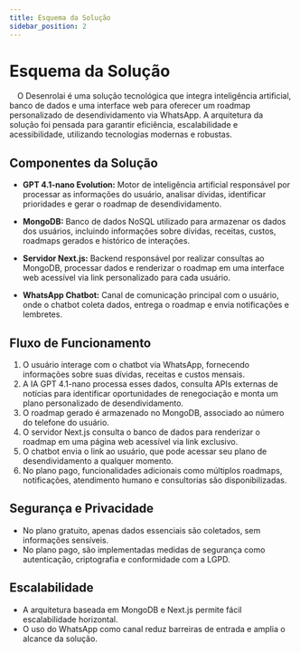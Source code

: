 ```yaml
---
title: Esquema da Solução
sidebar_position: 2
---
```


# Esquema da Solução

&emsp;O Desenrolai é uma solução tecnológica que integra inteligência artificial, banco de dados e uma interface web para oferecer um roadmap personalizado de desendividamento via WhatsApp. A arquitetura da solução foi pensada para garantir eficiência, escalabilidade e acessibilidade, utilizando tecnologias modernas e robustas.

## Componentes da Solução

- **GPT 4.1-nano Evolution:** Motor de inteligência artificial responsável por processar as informações do usuário, analisar dívidas, identificar prioridades e gerar o roadmap de desendividamento.

- **MongoDB:** Banco de dados NoSQL utilizado para armazenar os dados dos usuários, incluindo informações sobre dívidas, receitas, custos, roadmaps gerados e histórico de interações.

- **Servidor Next.js:** Backend responsável por realizar consultas ao MongoDB, processar dados e renderizar o roadmap em uma interface web acessível via link personalizado para cada usuário.

- **WhatsApp Chatbot:** Canal de comunicação principal com o usuário, onde o chatbot coleta dados, entrega o roadmap e envia notificações e lembretes.

## Fluxo de Funcionamento

1. O usuário interage com o chatbot via WhatsApp, fornecendo informações sobre suas dívidas, receitas e custos mensais.
2. A IA GPT 4.1-nano processa esses dados, consulta APIs externas de notícias para identificar oportunidades de renegociação e monta um plano personalizado de desendividamento.
3. O roadmap gerado é armazenado no MongoDB, associado ao número do telefone do usuário.
4. O servidor Next.js consulta o banco de dados para renderizar o roadmap em uma página web acessível via link exclusivo.
5. O chatbot envia o link ao usuário, que pode acessar seu plano de desendividamento a qualquer momento.
6. No plano pago, funcionalidades adicionais como múltiplos roadmaps, notificações, atendimento humano e consultorias são disponibilizadas.

## Segurança e Privacidade

- No plano gratuito, apenas dados essenciais são coletados, sem informações sensíveis.
- No plano pago, são implementadas medidas de segurança como autenticação, criptografia e conformidade com a LGPD.

## Escalabilidade

- A arquitetura baseada em MongoDB e Next.js permite fácil escalabilidade horizontal.
- O uso do WhatsApp como canal reduz barreiras de entrada e amplia o alcance da solução.
